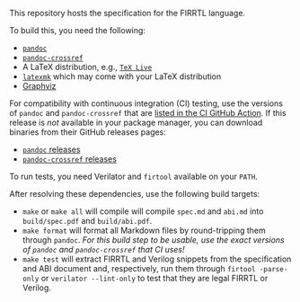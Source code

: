 This repository hosts the specification for the FIRRTL language.

To build this, you need the following:

- [`pandoc`](https://pandoc.org/)
- [`pandoc-crossref`](https://lierdakil.github.io/pandoc-crossref/)
- A LaTeX distribution, e.g., [`TeX Live`](https://tug.org/texlive/)
- [`latexmk`](https://ctan.org/pkg/latexmk?lang=en) which may come with your LaTeX distribution
- [Graphviz](https://graphviz.org/)

For compatibility with continuous integration (CI) testing, use the versions of
`pandoc` and `pandoc-crossref` that are [listed in the CI GitHub
Action](.github/workflows/continuous-integration-ci.yml). If this release is
*not* available in your package manager, you can download binaries from their
GitHub releases pages:
- [`pandoc` releases](https://github.com/jgm/pandoc/releases)
- [`pandoc-crossref` releases](https://github.com/lierdakil/pandoc-crossref/releases)

To run tests, you need Verilator and `firtool` available on your `PATH`.

After resolving these dependencies, use the following build targets:

- `make` or `make all` will compile will compile `spec.md` and `abi.md` into
  `build/spec.pdf` and `build/abi.pdf`.
- `make format` will format all Markdown files by round-tripping them through
  `pandoc`. *For this build step to be usable, use the exact versions of
  `pandoc` and `pandoc-crossref` that CI uses!*
- `make test` will extract FIRRTL and Verilog snippets from the specification
  and ABI document and, respectively, run them through `firtool -parse-only` or
  `verilator --lint-only` to test that they are legal FIRRTL or Verilog.
